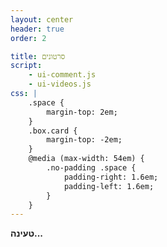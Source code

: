 ```yaml
---
layout: center
header: true
order: 2

title: סרטונים
script:
    - ui-comment.js
    - ui-videos.js
css: |
    .space {
        margin-top: 2em;
    }
    .box.card {
        margin-top: -2em;
    }
    @media (max-width: 54em) {
        .no-padding .space {
            padding-right: 1.6em;
            padding-left: 1.6em;
        }
    }
---
```


**טעינה...**
